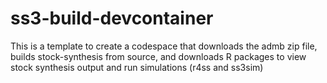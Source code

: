# ss3-build-devcontainer
This is a template to create a codespace that downloads the admb zip file, builds stock-synthesis from source, and downloads R packages to view stock synthesis output and run simulations (r4ss and ss3sim)